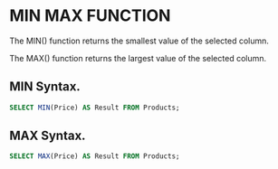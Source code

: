 # MIN MAX FUNCTION
The MIN() function returns the smallest value of the selected column.

The MAX() function returns the largest value of the selected column.

## MIN Syntax.
```sql
SELECT MIN(Price) AS Result FROM Products;
```

## MAX Syntax.
```sql
SELECT MAX(Price) AS Result FROM Products;
```